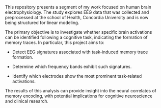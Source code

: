 This repository presents a segment of my work focused on human brain electrophysiology. The study explores EEG data that was collected and preprocessed at the school of Health, Concordia University and is now being structured for linear modeling.

The primary objective is to investigate whether specific brain activations can be identified following a cognitive task, indicating the formation of memory traces. In particular, this project aims to:

- Detect EEG signatures associated with task-induced memory trace formation.

- Determine which frequency bands exhibit such signatures.

- Identify which electrodes show the most prominent task-related activations.

The results of this analysis can provide insight into the neural correlates of memory encoding, with potential implications for cognitive neuroscience and clinical research.